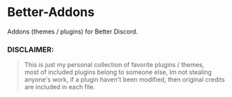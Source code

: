 # Better-Addons
Addons (themes / plugins) for Better Discord.

### DISCLAIMER:
> This is just my personal collection of favorite plugins / themes, \
> most of included plugins belong to someone else, Im not stealing anyone's work, if a plugin haven't been modified, then original credits are included in each file.
